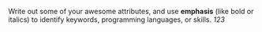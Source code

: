 Write out some of your awesome attributes, and use **emphasis** (like bold or italics) to identify keywords, programming languages, or skills. 
*123*
